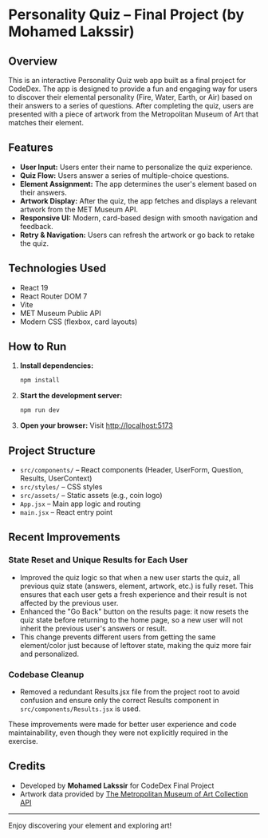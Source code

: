 # Personality Quiz – Final Project (by Mohamed Lakssir)

## Overview

This is an interactive Personality Quiz web app built as a final project for CodeDex. The app is designed to provide a fun and engaging way for users to discover their elemental personality (Fire, Water, Earth, or Air) based on their answers to a series of questions. After completing the quiz, users are presented with a piece of artwork from the Metropolitan Museum of Art that matches their element.

## Features

- **User Input:** Users enter their name to personalize the quiz experience.
- **Quiz Flow:** Users answer a series of multiple-choice questions.
- **Element Assignment:** The app determines the user's element based on their answers.
- **Artwork Display:** After the quiz, the app fetches and displays a relevant artwork from the MET Museum API.
- **Responsive UI:** Modern, card-based design with smooth navigation and feedback.
- **Retry & Navigation:** Users can refresh the artwork or go back to retake the quiz.

## Technologies Used

- React 19
- React Router DOM 7
- Vite
- MET Museum Public API
- Modern CSS (flexbox, card layouts)

## How to Run

1. **Install dependencies:**

   ```bash
   npm install
   ```

2. **Start the development server:**

   ```bash
   npm run dev
   ```

3. **Open your browser:**
   Visit [http://localhost:5173](http://localhost:5173)

## Project Structure

- `src/components/` – React components (Header, UserForm, Question, Results, UserContext)
- `src/styles/` – CSS styles
- `src/assets/` – Static assets (e.g., coin logo)
- `App.jsx` – Main app logic and routing
- `main.jsx` – React entry point

## Recent Improvements

### State Reset and Unique Results for Each User
- Improved the quiz logic so that when a new user starts the quiz, all previous quiz state (answers, element, artwork, etc.) is fully reset. This ensures that each user gets a fresh experience and their result is not affected by the previous user.
- Enhanced the "Go Back" button on the results page: it now resets the quiz state before returning to the home page, so a new user will not inherit the previous user's answers or result.
- This change prevents different users from getting the same element/color just because of leftover state, making the quiz more fair and personalized.

### Codebase Cleanup
- Removed a redundant Results.jsx file from the project root to avoid confusion and ensure only the correct Results component in `src/components/Results.jsx` is used.

These improvements were made for better user experience and code maintainability, even though they were not explicitly required in the exercise.

## Credits

- Developed by **Mohamed Lakssir** for CodeDex Final Project
- Artwork data provided by [The Metropolitan Museum of Art Collection API](https://metmuseum.github.io/)

---
Enjoy discovering your element and exploring art!
